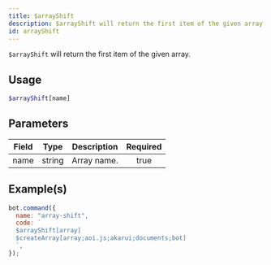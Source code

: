 ```yaml
---
title: $arrayShift
description: $arrayShift will return the first item of the given array.
id: arrayShift
---
```


`$arrayShift` will return the first item of the given array.

## Usage

```php
$arrayShift[name]
```

## Parameters

| Field | Type   | Description | Required |
| ----- | ------ | ----------- | :------: |
| name  | string | Array name. |   true   |

## Example(s)

```javascript
bot.command({
  name: "array-shift",
  code: `
  $arrayShift[array]
  $createArray[array;aoi.js;akarui;documents;bot]
  `,
});
```
